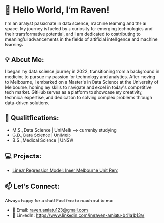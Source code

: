 # 👋 Hello World, I’m Raven!

I'm an analyst passionate in data science, machine learning and the ai space. My journey is fueled by a curiosity for emerging technologies and their transformative potential, and I am dedicated to contributing to meaningful advancements in the fields of artificial intelligence and machine learning.

## 💡 About Me: 

I began my data science journey in 2022, transitioning from a background in medicine to pursue my passion for technology and analytics. After moving to Melbourne, I embarked on a Master's in Data Science at the University of Melbourne, honing my skills to navigate and excel in today's competitive tech market. GitHub serves as a platform to showcase my creativity, technical expertise, and dedication to solving complex problems through data-driven solutions.  

## 📜 Qualitfications:

- M.S., Data Science | UniMelb --> currenlty studying
- G.D., Data Science | UniMelb
- B.S., Medical Science | UNSW

## 💻 Projects:

- [Linear Regression Model: Inner Melbourne Unit Rent](https://github.com/Raven-Amiatu/Inner-City-Unit-Median-Rent-Predictor-with-Multivariable-Linear-Regression/tree/main)


## 📫 Let's Connect:

Always happy for a chat! Feel free to reach out to me:

- 📧 Email: raven.amiatu123@gmail.com
- 🔌 LinkedIn: https://www.linkedin.com/in/raven-amiatu-b41a1b13a/


<!---
Raven-Amiatu/Raven-Amiatu is a ✨ special ✨ repository because its `README.md` (this file) appears on your GitHub profile.
You can click the Preview link to take a look at your changes.
--->
